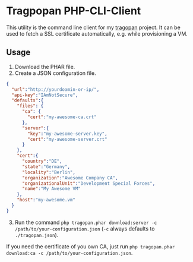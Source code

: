 # Tragpopan PHP-CLI-Client
This utility is the command line client for my [tragopan](https://github.com/kyoya-de/tragopan) project.
It can be used to fetch a SSL certificate automatically, e.g. while provisioning a VM.

## Usage
1. Download the PHAR file.
2. Create a JSON configuration file.
```json
{
  "url":"http://yourdoamin-or-ip/",
  "api-key":"IAmNotSecure",
  "defaults":{
    "files": {
      "ca": {
        "cert":"my-awesome-ca.crt"
      },
      "server":{
        "key":"my-awesome-server.key",
        "cert":"my-awesome-server.crt"
      }
    },
    "cert":{
      "country":"DE",
      "state":"Germany",
      "locality":"Berlin",
      "organization":"Awesome Company CA",
      "organizationalUnit":"Development Special Forces",
      "name":"My Awesome VM"
    },
    "host":"my-awesome.vm"
  }
}
```
3. Run the command `php tragopan.phar download:server -c /path/to/your-configuration.json` (`-c` always defaults to `./tragopan.json`).

If you need the certificate of you own CA, just run `php tragopan.phar download:ca -c /path/to/your-configuration.json`.
